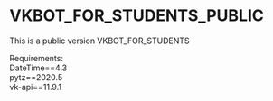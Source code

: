 # VKBOT_FOR_STUDENTS_PUBLIC
This is a public version VKBOT_FOR_STUDENTS

Requirements:  
DateTime==4.3  
pytz==2020.5  
vk-api==11.9.1  
